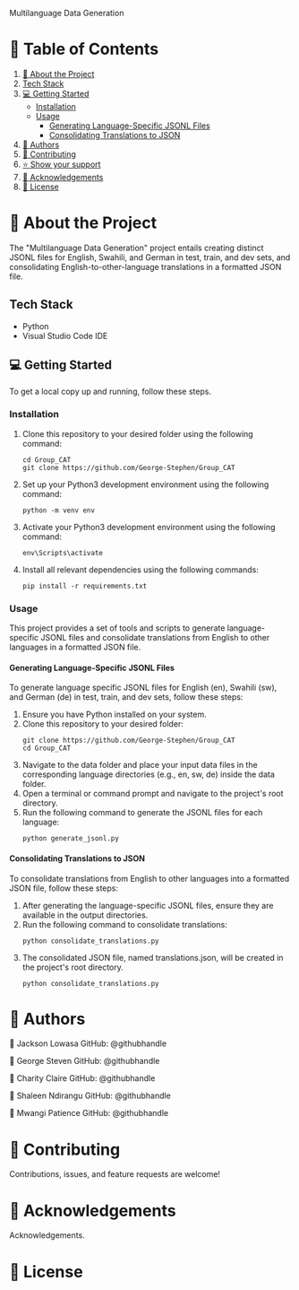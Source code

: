 Multilanguage Data Generation

# 📗 Table of Contents
1. [📖 About the Project](#-about-the-project)
2. [Tech Stack](#tech-stack)
3. [💻 Getting Started](#-getting-started)
   - [Installation](#installation)
   - [Usage](#usage)
     - [Generating Language-Specific JSONL Files](#generating-language-specific-jsonl-files)
     - [Consolidating Translations to JSON](#consolidating-translations-to-json)
5. [👥 Authors](#-authors)
6. [🤝 Contributing](#-contributing)
7. [⭐️ Show your support](#-show-your-support)
8. [🙏 Acknowledgements](#-acknowledgements)
9. [📝 License](#-license)
 

# 📖 About the Project

The "Multilanguage Data Generation" project entails creating distinct JSONL files for English, Swahili, and German in test, train, and dev sets, and consolidating English-to-other-language translations in a formatted JSON file.

## Tech Stack

- Python
- Visual Studio Code IDE

## 💻 Getting Started

To get a local copy up and running, follow these steps.

### Installation

1. Clone this repository to your desired folder using the following command:

   ```shell
   cd Group_CAT 
   git clone https://github.com/George-Stephen/Group_CAT

2. Set up your Python3 development environment using the following command:
   ```shell
   python -m venv env

3. Activate your Python3 development environment using the following command:
   ```shell
   env\Scripts\activate

4. Install all relevant dependencies using the following commands:
   ```shell
   pip install -r requirements.txt

### Usage

This project provides a set of tools and scripts to generate language-specific JSONL files and consolidate translations from English to other languages in a formatted JSON file.

#### Generating Language-Specific JSONL Files

To generate language specific JSONL files for English (en), Swahili (sw), and German (de) in test, train, and dev sets, follow these steps:

1. Ensure you have Python installed on your system.
2. Clone this repository to your desired folder:
   ```shell
   git clone https://github.com/George-Stephen/Group_CAT
   cd Group_CAT

3. Navigate to the data folder and place your input data files in the corresponding language directories (e.g., en, sw, de) inside the data folder.
4. Open a terminal or command prompt and navigate to the project's root directory.
5. Run the following command to generate the JSONL files for each language:
   ```shell
   python generate_jsonl.py

#### Consolidating Translations to JSON
To consolidate translations from English to other languages into a formatted JSON file, follow these steps:

1. After generating the language-specific JSONL files, ensure they are available in the output directories.
2. Run the following command to consolidate translations:
   ```shell
   python consolidate_translations.py

3. The consolidated JSON file, named translations.json, will be created in the project's root directory.
   ```shell
   python consolidate_translations.py

# 👥 Authors

👤 Jackson Lowasa
      GitHub: @githubhandle

👤 George Steven
      GitHub: @githubhandle
      
👤 Charity Claire
      GitHub: @githubhandle

👤 Shaleen Ndirangu
      GitHub: @githubhandle

👤 Mwangi Patience
      GitHub: @githubhandle


# 🤝 Contributing

Contributions, issues, and feature requests are welcome!

# 🙏 Acknowledgements

Acknowledgements.

# 📝 License




















